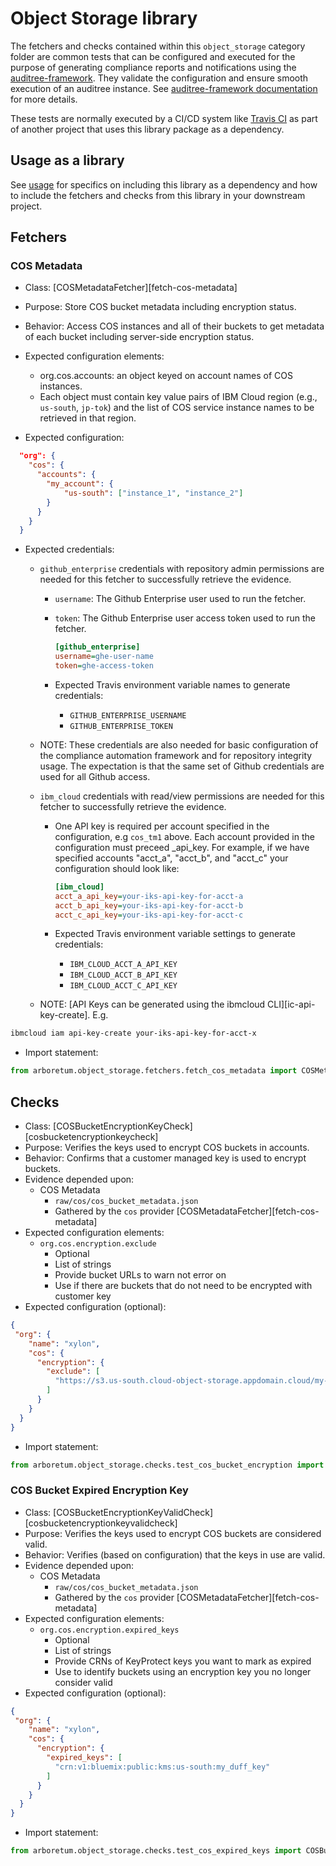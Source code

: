 # Object Storage library

The fetchers and checks contained within this `object_storage` category folder are
common tests that can be configured and executed for the purpose of generating
compliance reports and notifications using the [auditree-framework][].  They
validate the configuration and ensure smooth execution of an auditree instance.
See [auditree-framework documentation][] for more details.

These tests are normally executed by a CI/CD system like
[Travis CI](https://travis-ci.com/) as part of another project that uses this
library package as a dependency.

## Usage as a library

See [usage][] for specifics on including this library as a dependency and
how to include the fetchers and checks from this library in your downstream project.

## Fetchers

### COS Metadata

* Class: [COSMetadataFetcher][fetch-cos-metadata]
* Purpose: Store COS bucket metadata including encryption status.
* Behavior: Access COS instances and all of their buckets to get metadata of each bucket including server-side encryption status.

* Expected configuration elements:
  * org.cos.accounts: an object keyed on account names of COS instances.
  * Each object must contain key value pairs of IBM Cloud region (e.g., `us-south`, `jp-tok`) and the list of COS service instance names to be retrieved in that region.
* Expected configuration:

```json
  "org": {
    "cos": {
      "accounts": {
        "my_account": {
            "us-south": ["instance_1", "instance_2"]
        }
      }
    }
  }
```

* Expected credentials:
  * `github_enterprise` credentials with repository admin permissions are needed for this fetcher to successfully
   retrieve the evidence.
    * `username`: The Github Enterprise user used to run the fetcher.
    * `token`: The Github Enterprise user access token used to run the fetcher.

      ```ini
      [github_enterprise]
      username=ghe-user-name
      token=ghe-access-token
      ```

    * Expected Travis environment variable names to generate credentials:
      * `GITHUB_ENTERPRISE_USERNAME`
      * `GITHUB_ENTERPRISE_TOKEN`

  * NOTE: These credentials are also needed for basic configuration of the compliance automation framework and for
   repository integrity usage.  The expectation is that the same set of Github credentials are used for all Github access.
  * `ibm_cloud` credentials with read/view permissions are needed for this fetcher to successfully retrieve the evidence.
    * One API key is required per account specified in the configuration, e.g `cos_tm1` above. Each account provided in the configuration must preceed _api_key. For example, if we have specified accounts "acct_a", "acct_b", and "acct_c" your configuration should look like:

      ```ini
      [ibm_cloud]
      acct_a_api_key=your-iks-api-key-for-acct-a
      acct_b_api_key=your-iks-api-key-for-acct-b
      acct_c_api_key=your-iks-api-key-for-acct-c
      ```

    * Expected Travis environment variable settings to generate credentials:
      * `IBM_CLOUD_ACCT_A_API_KEY`
      * `IBM_CLOUD_ACCT_B_API_KEY`
      * `IBM_CLOUD_ACCT_C_API_KEY`

  * NOTE: [API Keys can be generated using the ibmcloud CLI][ic-api-key-create]. E.g.

```sh
ibmcloud iam api-key-create your-iks-api-key-for-acct-x
```

* Import statement:

```python
from arboretum.object_storage.fetchers.fetch_cos_metadata import COSMetadataFetcher
```


## Checks

* Class: [COSBucketEncryptionKeyCheck][cosbucketencryptionkeycheck]
* Purpose: Verifies the keys used to encrypt COS buckets in accounts.
* Behavior: Confirms that a customer managed key is used to encrypt buckets.
* Evidence depended upon:
  * COS Metadata
    * `raw/cos/cos_bucket_metadata.json`
    * Gathered by the `cos` provider [COSMetadataFetcher][fetch-cos-metadata]
* Expected configuration elements:
  * `org.cos.encryption.exclude`
    * Optional
    * List of strings
    * Provide bucket URLs to warn not error on
    * Use if there are buckets that do not need to be encrypted with customer key
* Expected configuration (optional):

```json
{
 "org": {
    "name": "xylon",
    "cos": {
      "encryption": {
        "exclude": [
          "https://s3.us-south.cloud-object-storage.appdomain.cloud/my-nonsensative-bucket"
        ]
      }
    }
  }
}
```

* Import statement:

```python
from arboretum.object_storage.checks.test_cos_bucket_encryption import COSBucketEncryptionKeyCheck
```

### COS Bucket Expired Encryption Key

* Class: [COSBucketEncryptionKeyValidCheck][cosbucketencryptionkeyvalidcheck]
* Purpose: Verifies the keys used to encrypt COS buckets are considered valid.
* Behavior: Verifies (based on configuration) that the keys in use are valid.
* Evidence depended upon:
  * COS Metadata
    * `raw/cos/cos_bucket_metadata.json`
    * Gathered by the `cos` provider [COSMetadataFetcher][fetch-cos-metadata]
* Expected configuration elements:
  * `org.cos.encryption.expired_keys`
    * Optional
    * List of strings
    * Provide CRNs of KeyProtect keys you want to mark as expired
    * Use to identify buckets using an encryption key you no longer consider valid
* Expected configuration (optional):

```json
{
 "org": {
    "name": "xylon",
    "cos": {
      "encryption": {
        "expired_keys": [
          "crn:v1:bluemix:public:kms:us-south:my_duff_key"
        ]
      }
    }
  }
}
```

* Import statement:

```python
from arboretum.object_storage.checks.test_cos_expired_keys import COSBucketEncryptionKeyValidCheck
```


[auditree-framework]: https://github.com/ComplianceAsCode/auditree-framework
[auditree-framework documentation]: https://complianceascode.github.io/auditree-framework/
[usage]: https://github.com/ComplianceAsCode/auditree-arboretum#usage
